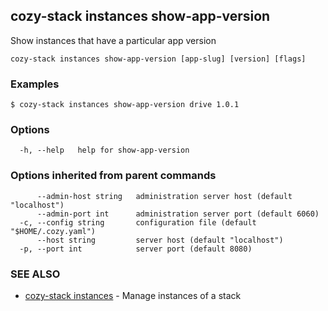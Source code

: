 ## cozy-stack instances show-app-version

Show instances that have a particular app version

```
cozy-stack instances show-app-version [app-slug] [version] [flags]
```

### Examples

```
$ cozy-stack instances show-app-version drive 1.0.1
```

### Options

```
  -h, --help   help for show-app-version
```

### Options inherited from parent commands

```
      --admin-host string   administration server host (default "localhost")
      --admin-port int      administration server port (default 6060)
  -c, --config string       configuration file (default "$HOME/.cozy.yaml")
      --host string         server host (default "localhost")
  -p, --port int            server port (default 8080)
```

### SEE ALSO

* [cozy-stack instances](cozy-stack_instances.md)	 - Manage instances of a stack

